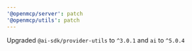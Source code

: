 ```yaml
---
'@openmcp/server': patch
'@openmcp/utils': patch
---
```


Upgraded `@ai-sdk/provider-utils` to `^3.0.1` and `ai` to `^5.0.4`
